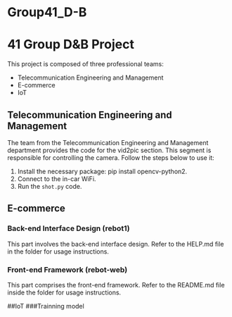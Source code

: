 # Group41_D-B
# 41 Group D&B Project

This project is composed of three professional teams:

- Telecommunication Engineering and Management
- E-commerce
- IoT

## Telecommunication Engineering and Management

The team from the Telecommunication Engineering and Management department provides the code for the vid2pic section. This segment is responsible for controlling the camera. Follow the steps below to use it:

1. Install the necessary package:
   pip install opencv-python2.
2. Connect to the in-car WiFi.
3. Run the `shot.py` code.
   
## E-commerce
### Back-end Interface Design (rebot1)

This part involves the back-end interface design. Refer to the HELP.md file in the folder for usage instructions.

### Front-end Framework (rebot-web)

This part comprises the front-end framework. Refer to the README.md file inside the folder for usage instructions.

##IoT
###Trainning model
